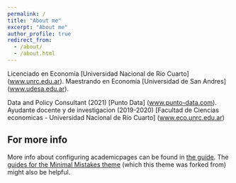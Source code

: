 ```yaml
---
permalink: /
title: "About me"
excerpt: "About me"
author_profile: true
redirect_from: 
  - /about/
  - /about.html
---
```


Licenciado en Economía [Universidad Nacional de Río Cuarto] (www.unrc.edu.ar).
Maestrando en Economía [Universidad de San Andres] (www.udesa.edu.ar).

Data and Policy Consultant (2021) [Punto Data] (www.punto-data.com).
Ayudante docente y de investigacion (2019-2020) [Facultad de Ciencias economicas - Universidad Nacional de Río Cuarto] (www.eco.unrc.edu.ar)

For more info
------
More info about configuring academicpages can be found in [the guide](https://academicpages.github.io/markdown/). The [guides for the Minimal Mistakes theme](https://mmistakes.github.io/minimal-mistakes/docs/configuration/) (which this theme was forked from) might also be helpful.

